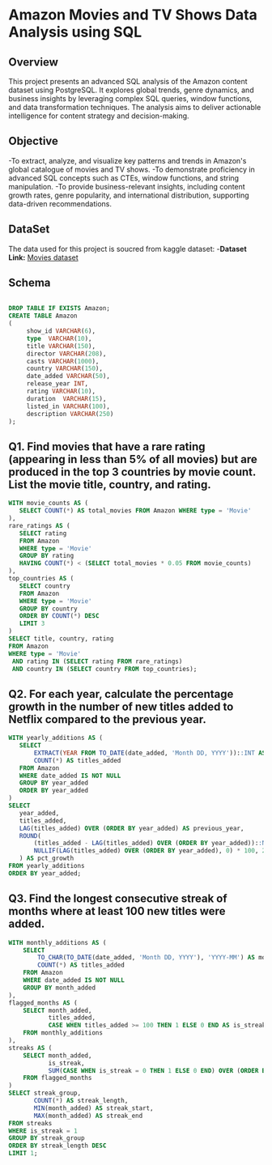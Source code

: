 # Amazon Movies and TV Shows Data Analysis using SQL

## Overview
This project presents an advanced SQL analysis of the Amazon content dataset using PostgreSQL. It explores global trends, genre dynamics, and business insights by leveraging complex SQL queries, window functions, and data transformation techniques. The analysis aims to deliver actionable intelligence for content strategy and decision-making.

## Objective
 -To extract, analyze, and visualize key patterns and trends in Amazon's global catalogue of movies and TV shows.
 -To demonstrate proficiency in advanced SQL concepts such as CTEs, window functions, and string manipulation.
 -To provide business-relevant insights, including content growth rates, genre popularity, and international distribution, supporting     data-driven recommendations.

## DataSet
 The data used for this project is soucred from kaggle dataset:
 -**Dataset Link:** [Movies dataset](https://www.kaggle.com/datasets/utkarshx27/movies-dataset)

 ## Schema
 ```sql

 DROP TABLE IF EXISTS Amazon;
CREATE TABLE Amazon
(
      show_id VARCHAR(6),	
	  type	VARCHAR(10),
	  title VARCHAR(150),
	  director VARCHAR(208),
	  casts	VARCHAR(1000),
	  country VARCHAR(150),
	  date_added VARCHAR(50),	
	  release_year INT,
	  rating VARCHAR(10),
	  duration	VARCHAR(15),
	  listed_in	VARCHAR(100),
	  description VARCHAR(250)
 );
 ```
## Q1. Find movies that have a rare rating (appearing in less than 5% of all movies) but are produced in the top 3 countries by movie count. List the movie title, country, and rating.

 ``` sql
 WITH movie_counts AS (
    SELECT COUNT(*) AS total_movies FROM Amazon WHERE type = 'Movie'
),
rare_ratings AS (
    SELECT rating
    FROM Amazon
    WHERE type = 'Movie'
    GROUP BY rating
    HAVING COUNT(*) < (SELECT total_movies * 0.05 FROM movie_counts)
),
top_countries AS (
    SELECT country
    FROM Amazon
    WHERE type = 'Movie'
    GROUP BY country
    ORDER BY COUNT(*) DESC
    LIMIT 3
)
SELECT title, country, rating
FROM Amazon
WHERE type = 'Movie'
  AND rating IN (SELECT rating FROM rare_ratings)
  AND country IN (SELECT country FROM top_countries);
 ```
## Q2. For each year, calculate the percentage growth in the number of new titles added to Netflix compared to the previous year.

 ```sql
 WITH yearly_additions AS (
    SELECT
        EXTRACT(YEAR FROM TO_DATE(date_added, 'Month DD, YYYY'))::INT AS year_added,
        COUNT(*) AS titles_added
    FROM Amazon
    WHERE date_added IS NOT NULL
    GROUP BY year_added
    ORDER BY year_added
)
SELECT
    year_added,
    titles_added,
    LAG(titles_added) OVER (ORDER BY year_added) AS previous_year,
    ROUND(
        (titles_added - LAG(titles_added) OVER (ORDER BY year_added))::NUMERIC /
        NULLIF(LAG(titles_added) OVER (ORDER BY year_added), 0) * 100, 2
    ) AS pct_growth
FROM yearly_additions
ORDER BY year_added;
 ```
## Q3. Find the longest consecutive streak of months where at least 100 new titles were added.
```sql
WITH monthly_additions AS (
    SELECT
        TO_CHAR(TO_DATE(date_added, 'Month DD, YYYY'), 'YYYY-MM') AS month_added,
        COUNT(*) AS titles_added
    FROM Amazon
    WHERE date_added IS NOT NULL
    GROUP BY month_added
),
flagged_months AS (
    SELECT month_added,
           titles_added,
           CASE WHEN titles_added >= 100 THEN 1 ELSE 0 END AS is_streak
    FROM monthly_additions
),
streaks AS (
    SELECT month_added,
           is_streak,
           SUM(CASE WHEN is_streak = 0 THEN 1 ELSE 0 END) OVER (ORDER BY month_added) AS streak_group
    FROM flagged_months
)
SELECT streak_group,
       COUNT(*) AS streak_length,
       MIN(month_added) AS streak_start,
       MAX(month_added) AS streak_end
FROM streaks
WHERE is_streak = 1
GROUP BY streak_group
ORDER BY streak_length DESC
LIMIT 1;
```





